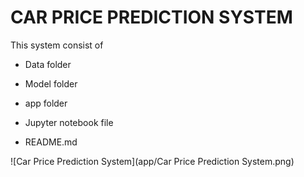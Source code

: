 # CAR PRICE PREDICTION SYSTEM

This system consist of
  
  - Data folder
  
  - Model folder
  
  - app folder
  
  - Jupyter notebook file

  - README.md

![Car Price Prediction System](app/Car Price Prediction System.png)
